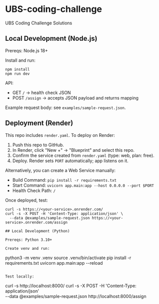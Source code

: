 # UBS-coding-challenge
UBS Coding Challenge Solutions

## Local Development (Node.js)

Prereqs: Node.js 18+

Install and run:

```
npm install
npm run dev
```

API:
- GET `/` → health check JSON
- POST `/assign` → accepts JSON payload and returns mapping

Example request body: see `examples/sample-request.json`.

## Deployment (Render)

This repo includes `render.yaml`. To deploy on Render:

1. Push this repo to GitHub.
2. In Render, click "New +" → "Blueprint" and select this repo.
3. Confirm the service created from `render.yaml` (type: web, plan: free).
4. Deploy. Render sets `PORT` automatically; app listens on it.

Alternatively, you can create a Web Service manually:
- Build Command: `pip install -r requirements.txt`
- Start Command: `uvicorn app.main:app --host 0.0.0.0 --port $PORT`
- Health Check Path: `/`

Once deployed, test:

```
curl -s https://<your-service>.onrender.com/
curl -s -X POST -H 'Content-Type: application/json' \
  --data @examples/sample-request.json https://<your-service>.onrender.com/assign

## Local Development (Python)

Prereqs: Python 3.10+

Create venv and run:

```
python3 -m venv .venv
source .venv/bin/activate
pip install -r requirements.txt
uvicorn app.main:app --reload
```

Test locally:

```
curl -s http://localhost:8000/
curl -s -X POST -H 'Content-Type: application/json' \
  --data @examples/sample-request.json http://localhost:8000/assign
```
```
